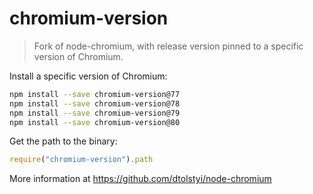 # chromium-version

> Fork of node-chromium, with release version pinned to a specific version of Chromium.

Install a specific version of Chromium:
```sh
npm install --save chromium-version@77
npm install --save chromium-version@78
npm install --save chromium-version@79
npm install --save chromium-version@80
```

Get the path to the binary:
```js
require("chromium-version").path
```

More information at https://github.com/dtolstyi/node-chromium